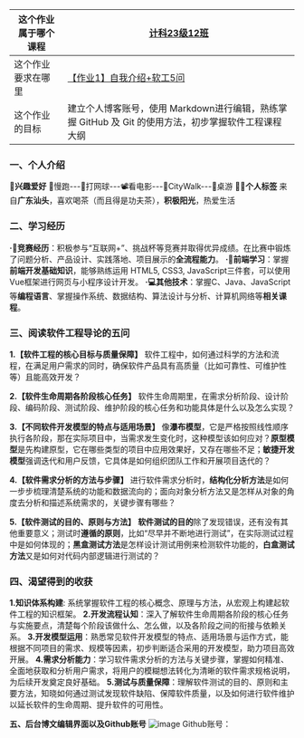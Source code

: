 |这个作业属于哪个课程|[计科23级12班](https://edu.cnblogs.com/campus/gdgy/Class12Grade23ComputerScience "计科23级12班")   |
| ------------ | ------------ |
|这个作业要求在哪里| [【作业1】自我介绍+软工5问](https://edu.cnblogs.com/campus/gdgy/Class12Grade23ComputerScience/homework/13469 "【作业1】自我介绍+软工5问")  |
|这个作业的目标|建立个人博客账号，使用 Markdown进行编辑，熟练掌握 GitHub 及 Git 的使用方法，初步掌握软件工程课程大纲|
### 一、个人介绍
💖**兴趣爱好**
🏃慢跑---🎾打网球---📽️看电影---📸CityWalk---🎰桌游
🙋‍♂️**个人标签**
来自**广东汕头**，喜欢喝茶（而且得是功夫茶），**积极阳光**，热爱生活

### 二、学习经历
**·🚀竞赛经历**：积极参与“互联网+”、挑战杯等竞赛并取得优异成绩。在比赛中锻炼了问题分析、产品设计、实践落地、项目展示的**全流程能力**。
**·💫前端学习**：掌握**前端开发基础知识**，能够熟练运用 HTML5, CSS3, JavaScript三件套，可以使用Vue框架进行网页与小程序设计开发。
**·💻其他技术**：掌握C、Java、JavaScript等**编程语言**、掌握操作系统、数据结构、算法设计与分析、计算机网络等**相关课程**。

### 三、阅读软件工程导论的五问
**1.【软件工程的核心目标与质量保障】**
软件工程中，如何通过科学的方法和流程，在满足用户需求的同时，确保软件产品具有高质量（比如可靠性、可维护性等）且能高效开发？

**2.【软件生命周期各阶段核心任务】**
软件生命周期里，在需求分析阶段、设计阶段、编码阶段、测试阶段、维护阶段的核心任务和功能具体是什么以及怎么实现？

**3.【不同软件开发模型的特点与适用场景】**
像**瀑布模型**，它是严格按照线性顺序执行各阶段，那在实际项目中，当需求发生变化时，这种模型该如何应对？**原型模型**是先构建原型，它在哪些类型的项目中应用效果好，又存在哪些不足；**敏捷开发模型**强调迭代和用户反馈，它具体是如何组织团队工作和开展项目迭代的？

**4.【软件需求分析的方法与步骤】**
进行软件需求分析时，**结构化分析方法**是如何一步步梳理清楚系统的功能和数据流向的；面向对象分析方法又是怎样从对象的角度去分析和描述系统需求的，关键步骤有哪些？

**5.【软件测试的目的、原则与方法】**
**软件测试的目的**除了发现错误，还有没有其他重要意义；测试时**遵循的原则**，比如“尽早并不断地进行测试”，在实际测试过程中是如何体现的；**黑盒测试方法**是怎样设计测试用例来检测软件功能的，**白盒测试方法**又是如何对代码内部逻辑进行测试的？

### 四、渴望得到的收获
**1.知识体系构建**: 系统掌握软件工程的核心概念、原理与方法，从宏观上构建起软件工程的知识框架。
**2.开发流程认知**：深入了解软件生命周期各阶段的核心任务与实施要点，清楚每个阶段该做什么、怎么做，以及各阶段之间的衔接与依赖关系。
**3.开发模型运用**：熟悉常见软件开发模型的特点、适用场景与运作方式，能根据不同项目的需求、规模等因素，初步判断适合采用的开发模型，助力项目高效开展。
**4.需求分析能力**：学习软件需求分析的方法与关键步骤，掌握如何精准、全面地获取和分析用户需求，将用户的模糊想法转化为清晰的软件需求规格说明，为后续开发奠定良好基础。
**5.测试与质量保障**：理解软件测试的目的、原则和主要方法，知晓如何通过测试发现软件缺陷、保障软件质量，以及如何进行软件维护以延长软件的生命周期、提升软件的可用性。

**五、后台博文编辑界面以及Github账号**
![image](https://img2024.cnblogs.com/blog/3698730/202509/3698730-20250908190533652-1978165190.png)
Github账号：





